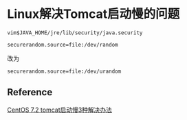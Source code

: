 # Linux解决Tomcat启动慢的问题

```
vim$JAVA_HOME/jre/lib/security/java.security
```
```
securerandom.source=file:/dev/random
```
改为   
```
securerandom.source=file:/dev/urandom
```

## Reference
[CentOS 7.2 tomcat启动慢3种解决办法](https://blog.csdn.net/Jenson_/article/details/77891562)